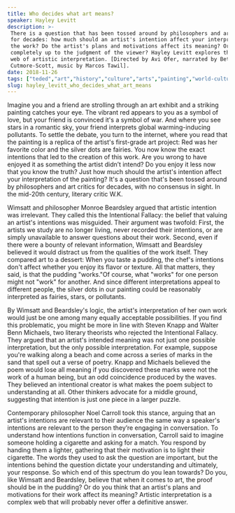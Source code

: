 ```yaml
---
title: Who decides what art means?
speaker: Hayley Levitt
description: >-
 There is a question that has been tossed around by philosophers and art critics
 for decades: how much should an artist's intention affect your interpretation of
 the work? Do the artist's plans and motivations affect its meaning? Or is it
 completely up to the judgment of the viewer? Hayley Levitt explores the complex
 web of artistic interpretation. [Directed by Avi Ofer, narrated by Bethany
 Cutmore-Scott, music by Marcos Tawil].
date: 2018-11-26
tags: ["teded","art","history","culture","arts","painting","world-cultures"]
slug: hayley_levitt_who_decides_what_art_means
---
```


Imagine you and a friend are strolling through an art exhibit and a striking painting
catches your eye. The vibrant red appears to you as a symbol of love, but your friend is
convinced it's a symbol of war. And where you see stars in a romantic sky, your friend
interprets global warming-inducing pollutants. To settle the debate, you turn to the
internet, where you read that the painting is a replica of the artist's first-grade art
project: Red was her favorite color and the silver dots are fairies. You now know the
exact intentions that led to the creation of this work. Are you wrong to have enjoyed it 
as something the artist didn’t intend? Do you enjoy it less now that you know the truth?
Just how much should the artist's intention affect your interpretation of the painting?
It's a question that's been tossed around by philosophers and art critics for decades,
with no consensus in sight. In the mid-20th century, literary critic W.K.

Wimsatt and philosopher Monroe Beardsley argued that artistic intention was irrelevant.
They called this the Intentional Fallacy: the belief that valuing an artist's intentions
was misguided. Their argument was twofold: First, the artists we study are no longer
living, never recorded their intentions, or are simply unavailable to answer questions
about their work. Second, even if there were a bounty of relevant information, Wimsatt
and Beardsley believed it would distract us from the qualities of the work itself. They
compared art to a dessert: When you taste a pudding, the chef's intentions don't affect
whether you enjoy its flavor or texture. All that matters, they said, is that the pudding
"works."Of course, what "works" for one person might not "work" for another. And since
different interpretations appeal to different people, the silver dots in our painting
could be reasonably interpreted as fairies, stars, or pollutants.

By Wimsatt and Beardsley's logic, the artist's interpretation of her own work would just
be one among many equally acceptable possibilities. If you find this problematic, you might
be more in line with Steven Knapp and Walter Benn Michaels, two literary theorists who
rejected the Intentional Fallacy. They argued that an artist's intended meaning was not
just one possible interpretation, but the only possible interpretation. For example,
suppose you're walking along a beach and come across a series of marks in the sand that
spell out a verse of poetry. Knapp and Michaels believed the poem would lose all meaning
if you discovered these marks were not the work of a human being, but an odd coincidence 
produced by the waves. They believed an intentional creator is what makes the poem subject
to understanding at all. Other thinkers advocate for a middle ground, suggesting that
intention is just one piece in a larger puzzle.

Contemporary philosopher Noel Carroll took this stance, arguing that an artist's
intentions are relevant to their audience the same way a speaker's intentions are
relevant to the person they’re engaging in conversation. To understand how intentions
function in conversation, Carroll said to imagine someone holding a cigarette and asking
for a match. You respond by handing them a lighter, gathering that their motivation is to 
light their cigarette. The words they used to ask the question are important, but the
intentions behind the question dictate your understanding and ultimately, your
response. So which end of this spectrum do you lean towards? Do you, like Wimsatt and
Beardsley, believe that when it comes to art, the proof should be in the pudding? Or do
you think that an artist's plans and motivations for their work affect its meaning?
Artistic interpretation is a complex web that will probably never offer a definitive
answer.

<!--
ad_duration=0
event="TED-Ed"
external_start_time=0
intro_duration=0
is_subtitle_required="False"
is_talk_featured="False"
language="en"
language_swap="False"
native_language="en"
number_of_related_talks=6
number_of_speakers=1
number_of_subtitled_videos=0
number_of_tags=7
number_of_talk_download_languages=27
number_of_talk_more_resources=0
number_of_talk_recommendations=0
number_of_talks_take_actions=0
post_ad_duration=0
published_timestamp="2018-11-26 18:39:40"
recording_date="2018-11-26"
speaker_is_published=0
speaker_name="Hayley Levitt"
talk_name="Who decides what art means?"
talks_tags=["teded","art","history","culture","arts","painting","world-cultures"]
url_photo_talk="https://s3.amazonaws.com/talkstar-photos/uploads/75bb3223-ed99-4187-893e-a0a4ba1f0394/AuthorialIntent_textless_logo.jpg"
url_webpage="https://www.ted.com/talks/hayley_levitt_who_decides_what_art_means"
video_type_name="TED-Ed Original"
-->